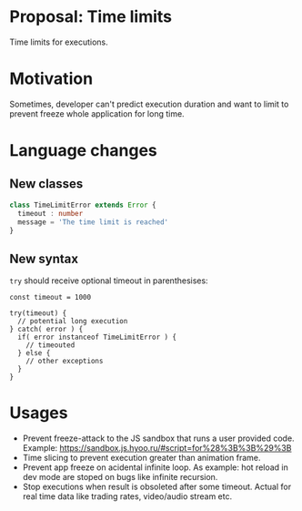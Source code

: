 # Proposal: Time limits

Time limits for executions.

# Motivation

Sometimes, developer can't predict execution duration and want to limit to prevent freeze whole application for long time.

# Language changes

## New classes

```typescript
class TimeLimitError extends Error {
  timeout : number
  message = 'The time limit is reached'
}
```

## New syntax

`try` should receive optional timeout in parenthesises:

```
const timeout = 1000

try(timeout) {
  // potential long execution
} catch( error ) {
  if( error instanceof TimeLimitError ) {
    // timeouted
  } else {
    // other exceptions
  }
}
```

# Usages

- Prevent freeze-attack to the JS sandbox that runs a user provided code. Example: https://sandbox.js.hyoo.ru/#script=for%28%3B%3B%29%3B
- Time slicing to prevent execution greater than animation frame.
- Prevent app freeze on acidental infinite loop. As example: hot reload in dev mode are stoped on bugs like infinite recursion.
- Stop executions when result is obsoleted after some timeout. Actual for real time data like trading rates, video/audio stream etc.
